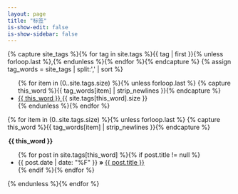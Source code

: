 ```yaml
---
layout: page
title: "标签"
is-show-edit: false
is-show-sidebar: false
---
```


<div class="site-tags">

{% capture site_tags %}{% for tag in site.tags %}{{ tag | first }}{% unless forloop.last %},{% endunless %}{% endfor %}{% endcapture %}
{% assign tag_words = site_tags | split:',' | sort %}

<!-- 导航 -->

<ul class="nav">
  {% for item in (0..site.tags.size) %}{% unless forloop.last %}
    {% capture this_word %}{{ tag_words[item] | strip_newlines }}{% endcapture %}
    <li>
        <a href="#{{ this_word | replace:' ','-' }}" data-toggle="tab" title="{{ this_word }}">
          {{ this_word }}
        </a>
        <span>{{ site.tags[this_word].size }}</span>
    </li>
  {% endunless %}{% endfor %}
</ul>

<!-- 列表 -->

{% for item in (0..site.tags.size) %}{% unless forloop.last %}
    {% capture this_word %}{{ tag_words[item] | strip_newlines }}{% endcapture %}
  <div class="site-page-list">
      <legend id="{{ this_word | replace:' ','-' }}">
          <b>{{ this_word }}</b>
      </legend>
      <ul class="list">
          {% for post in site.tags[this_word] %}{% if post.title != null %}
          <li>
              <span>{{ post.date | date: "%F" }}</span>
            <b class='raqu'> &raquo; </b> 
            <a href="{{ post.url | relative_url }}"
                title="{{ post.title }}"
                >
                {{ post.title }}
            </a>
          </li>
          {% endif %}{% endfor %}
      </ul>
  </div>
{% endunless %}{% endfor %}

</div>